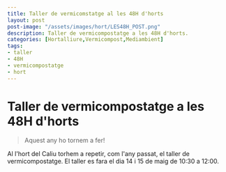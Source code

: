 ```yaml
---
title: Taller de vermicomstatge al les 48H d'horts
layout: post
post-image: "/assets/images/hort/LES48H_POST.png"
description: Taller de vermicompostatge a les 48H d'horts.
categories: [Hortalliure,Vermicompost,Mediambient]
tags:
- taller
- 48H
- vermicompostatge
- hort
---
```


# Taller de vermicompostatge a les 48H d'horts
> Aquest any ho tornem a fer!

Al l'hort del Caliu torhem a repetir, com l'any passat, el taller de vermicompostatge.
El taller es fara el dia 14 i 15 de maig de 10:30 a 12:00.
